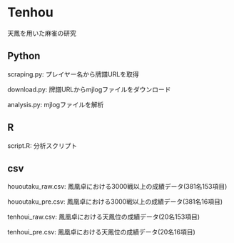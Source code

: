 # Tenhou

天鳳を用いた麻雀の研究

## Python

scraping.py: プレイヤー名から牌譜URLを取得

download.py: 牌譜URLからmjlogファイルをダウンロード

analysis.py: mjlogファイルを解析

## R

script.R: 分析スクリプト

## csv

hououtaku_raw.csv: 鳳凰卓における3000戦以上の成績データ(381名153項目)

hououtaku_pre.csv: 鳳凰卓における3000戦以上の成績データ(381名16項目)

tenhoui_raw.csv: 鳳凰卓における天鳳位の成績データ(20名153項目)

tenhoui_pre.csv: 鳳凰卓における天鳳位の成績データ(20名16項目)

